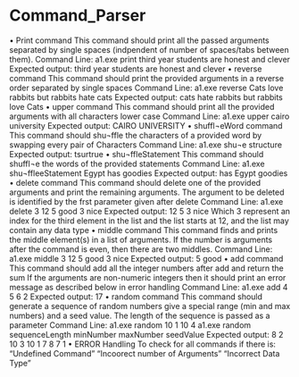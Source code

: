 # Command_Parser

•	Print command
 This command should print all the passed arguments separated by single spaces (indpendent of number of spaces/tabs between them). 
Command Line: a1.exe print third year students are honest and clever
Expected output: third year students are honest and clever
•	reverse command
 This command should print the provided arguments in a reverse order separated by single spaces
Command Line: a1.exe reverse Cats love rabbits but rabbits hate cats
Expected output: cats hate rabbits but rabbits love Cats
•	upper command
This command should print all the provided arguments with all characters lower case
Command Line: a1.exe upper cairo university
Expected output: CAIRO UNIVERSITY
•	shuffl¬eWord command
This command should shu¬ffle the characters of a provided word by swapping every pair of
Characters
Command Line: a1.exe shu¬e structure
Expected output: tsurtrue
•	shu¬ffleStatement
This command should shuffl¬e the words of the provided statements
Command Line: a1.exe shu¬ffleeStatement Egypt has goodies
Expected output: has Egypt goodies
•	delete command
This command should delete one of the provided arguments and print the remaining arguments.
The argument to be deleted is identified by the frst parameter given after delete
Command Line: a1.exe delete 3 12 5 good 3 nice
Expected output: 12 5 3 nice
Which  3 represent an index for the third element in the list and the list starts at 12, and the list may contain any data type
•	middle command
This command finds and prints the middle element(s) in a list of arguments. If the number is arguments after the command is even, then there are two middles.
 Command Line: a1.exe middle 3 12 5 good 3 nice
Expected output: 5 good
•	add command
This command should add all the integer numbers after add and return the sum If the arguments are non-numeric integers then it should print an error message as described below in error handling
 Command Line: a1.exe add 4 5 6 2
Expected output: 17
•	 random command
This command should generate a sequence of random numbers give a special range (min and max numbers) and a seed value. The length of the sequence is passed as a parameter
Command Line: a1.exe random 10 1 10 4
a1.exe random sequenceLength minNumber maxNumber seedValue
Expected output: 8 2 10 3 10 1 7 8 7 1
•	ERROR Handling
To check for all commands if there is:
“Undefined Command”
“Incoorect number of Arguments”
“Incorrect Data Type”
